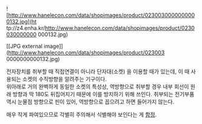 ![http://www.hanelecon.com/data/shopimages/product/0230030000000000132.jpg](ht
tp://z4.enha.kr/http://www.hanelecon.com/data/shopimages/product/0230030000000
000132.jpg)

[[JPG external image]](http://www.hanelecon.com/data/shopimages/product/023003
0000000000132.jpg)

전자장치를 취부할 때 직접연결이 아니라 단자대(소켓) 을 이용할 때가 있는데, 이 때 사용되는 소켓의 수직방향을 알려주는 기구이다.  
위아래로 거의 완벽하게 동일한 소켓의 특성상, 역방향으로 취부할 경우 내부 회선이 원래 방향과 딱 180도 뒤집어지기 때문에 이를 방지하기
위해 쓰인다. 취부되는 전기부품 역시 눈물점 방향으로 핀이 있어, 역방향으로 꼽으려고 하면 들어가지 않는다.

매우 작게 파여있으므로 각별히 주의해서 식별해야 보인다는 게 [함정](%ED%95%A8%EC%A0%95.md).

